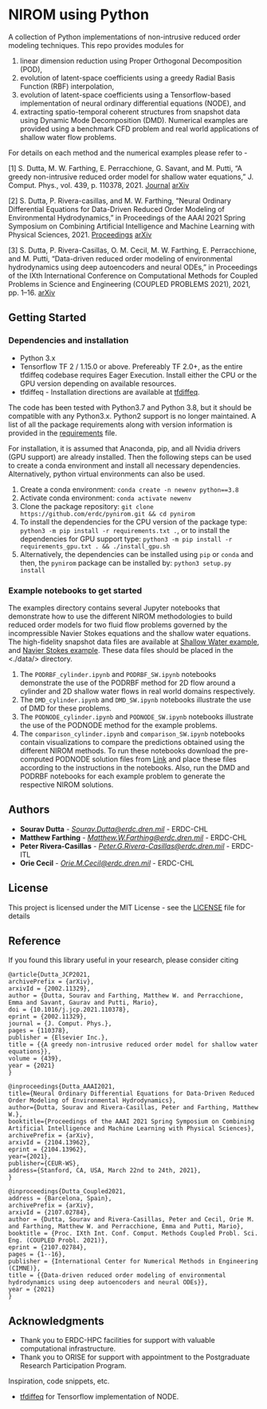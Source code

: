 # NIROM using Python

A collection of Python implementations of non-intrusive reduced order modeling techniques. This repo provides modules for
1. linear dimension reduction using Proper Orthogonal Decomposition (POD),
2. evolution of latent-space coefficients using a greedy Radial Basis Function (RBF) interpolation,
3. evolution of latent-space coefficients using a Tensorflow-based implementation of neural ordinary differential equations (NODE), and
4. extracting spatio-temporal coherent structures from snapshot data using Dynamic Mode Decomposition (DMD). Numerical examples are provided using a benchmark CFD problem and real world applications of shallow water flow problems.

For details on each method and the numerical examples please refer to -

[1] S. Dutta, M. W. Farthing, E. Perracchione, G. Savant, and M. Putti, “A greedy non-intrusive reduced order model for shallow water equations,” J. Comput. Phys., vol. 439, p. 110378, 2021. [Journal](https://www.sciencedirect.com/science/article/pii/S0021999121002734?via%3Dihub)
[arXiv](https://arxiv.org/abs/2002.11329)

[2] S. Dutta, P. Rivera-casillas, and M. W. Farthing, “Neural Ordinary Differential Equations for Data-Driven Reduced Order Modeling of Environmental Hydrodynamics,” in Proceedings of the AAAI 2021 Spring Symposium on Combining Artificial Intelligence and Machine Learning with Physical Sciences, 2021. [Proceedings](https://sites.google.com/view/aaai-mlps/proceedings?authuser=0)
[arXiv](https://arxiv.org/abs/2104.13962)

[3] S. Dutta, P. Rivera-Casillas, O. M. Cecil, M. W. Farthing, E. Perracchione, and M. Putti, “Data-driven reduced order modeling of environmental hydrodynamics using deep autoencoders and neural ODEs,” in Proceedings of the IXth International Conference on Computational Methods for Coupled Problems in Science and Engineering (COUPLED PROBLEMS 2021), 2021, pp. 1–16.
[arXiv](https://arxiv.org/abs/2107.02784)


## Getting Started


### Dependencies and installation

* Python 3.x
* Tensorflow TF 2 / 1.15.0 or above. Prefereably TF 2.0+, as the entire tfdiffeq codebase requires Eager Execution. Install either the CPU or the GPU version depending on available resources.
* tfdiffeq - Installation directions are available at [tfdiffeq](https://github.com/titu1994/tfdiffeq).

The code has been tested with Python3.7 and Python 3.8, but it should be compatible with any Python3.x. Python2 support is no longer maintained.
A list of all the package requirements along with version information is provided in the [requirements](requirements.txt) file.

For installation, it is assumed that Anaconda, pip, and all Nvidia drivers (GPU support) are already installed. Then the following steps can be used to create a conda environment and install all necessary dependencies. Alternatively, python virtual environments can also be used.

1. Create a conda environment: ```conda create -n newenv python==3.8```
2. Activate conda environment: ```conda activate newenv```
3. Clone the package repository: ```git clone https://github.com/erdc/pynirom.git && cd pynirom```
4. To install the dependencies for the CPU version of the package type: ```python3 -m pip install -r requirements.txt .```, or to install the dependencies for GPU support type: ```python3 -m pip install -r requirements_gpu.txt . && ./install_gpu.sh```
5. Alternatively, the dependencies can be installed using ```pip``` or ```conda``` and then, the ```pynirom``` package can be installed by: ```python3 setup.py install```


### Example notebooks to get started

The examples directory contains several Jupyter notebooks that demonstrate how to use the different NIROM methodologies to build reduced order models for two fluid flow problems governed by the incompressible Navier Stokes equations and the shallow water equations.
The high-fidelity snapshot data files are available at
[Shallow Water example](https://drive.google.com/drive/folders/1yhudg8RPvwV9SJx9CTqANEnyN55Grzem?usp=sharing), and
[Navier Stokes example](https://drive.google.com/drive/folders/1QG4dyoil5QGHjx3d1L3t0S6lsTGS7Vh0?usp=sharing).
These data files should be placed in the <./data/> directory.

1. The ```PODRBF_cylinder.ipynb``` and ```PODRBF_SW.ipynb``` notebooks demonstrate the use of the PODRBF method for 2D flow around a cylinder and 2D shallow water flows in real world domains respectively.
2. The ```DMD_cylinder.ipynb``` and ```DMD_SW.ipynb``` notebooks illustrate the use of DMD for these problems.
3. The ```PODNODE_cylinder.ipynb``` and ```PODNODE_SW.ipynb``` notebooks illustrate the use of the PODNODE method for the example problems.
4. The ```comparison_cylinder.ipynb``` and ```comparison_SW.ipynb``` notebooks contain visualizations to compare the predictions obtained using the different NIROM methods. To run these notebooks download the pre-computed PODNODE solution files from [Link](https://drive.google.com/drive/folders/19DEWdoS7Fkh-Cwe7Lbq6pdTdE290gYSS?usp=sharing) and place these files according to the instructions in the notebooks. Also, run the DMD and PODRBF notebooks for each example problem to generate the respective NIROM solutions.


## Authors

* **Sourav Dutta** - *Sourav.Dutta@erdc.dren.mil* - ERDC-CHL
* **Matthew Farthing** - *Matthew.W.Farthing@erdc.dren.mil* - ERDC-CHL
* **Peter Rivera-Casillas** - *Peter.G.Rivera-Casillas@erdc.dren.mil* - ERDC-ITL
* **Orie Cecil** - *Orie.M.Cecil@erdc.dren.mil* - ERDC-CHL


## License

This project is licensed under the MIT License - see the [LICENSE](LICENSE) file for details


## Reference

If you found this library useful in your research, please consider citing
```
@article{Dutta_JCP2021,
archivePrefix = {arXiv},
arxivId = {2002.11329},
author = {Dutta, Sourav and Farthing, Matthew W. and Perracchione, Emma and Savant, Gaurav and Putti, Mario},
doi = {10.1016/j.jcp.2021.110378},
eprint = {2002.11329},
journal = {J. Comput. Phys.},
pages = {110378},
publisher = {Elsevier Inc.},
title = {{A greedy non-intrusive reduced order model for shallow water equations}},
volume = {439},
year = {2021}
}

@inproceedings{Dutta_AAAI2021,
title={Neural Ordinary Differential Equations for Data-Driven Reduced Order Modeling of Environmental Hydrodynamics},
author={Dutta, Sourav and Rivera-Casillas, Peter and Farthing, Matthew W.},
booktitle={Proceedings of the AAAI 2021 Spring Symposium on Combining Artificial Intelligence and Machine Learning with Physical Sciences},
archivePrefix = {arXiv},
arxivId = {2104.13962},
eprint = {2104.13962},
year={2021},
publisher={CEUR-WS},
address={Stanford, CA, USA, March 22nd to 24th, 2021},
}

@inproceedings{Dutta_Coupled2021,
address = {Barcelona, Spain},
archivePrefix = {arXiv},
arxivId = {2107.02784},
author = {Dutta, Sourav and Rivera-Casillas, Peter and Cecil, Orie M. and Farthing, Matthew W. and Perracchione, Emma and Putti, Mario},
booktitle = {Proc. IXth Int. Conf. Comput. Methods Coupled Probl. Sci. Eng. (COUPLED Probl. 2021)},
eprint = {2107.02784},
pages = {1--16},
publisher = {International Center for Numerical Methods in Engineering (CIMNE)},
title = {{Data-driven reduced order modeling of environmental hydrodynamics using deep autoencoders and neural ODEs}},
year = {2021}
}

```


## Acknowledgments

* Thank you to ERDC-HPC facilities for support with valuable computational infrastructure.
* Thank you to ORISE for support with appointment to the Postgraduate Research Participation Program.

Inspiration, code snippets, etc.
* [tfdiffeq](https://github.com/titu1994/tfdiffeq) for Tensorflow implementation of NODE.
